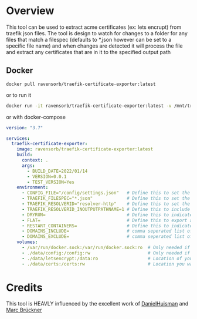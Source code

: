# Overview

This tool can be used to extract acme certificates (ex: lets encrupt) from traefik json files. The tool is design to watch for changes to a folder for any files that match a filespec (defaults to *,json however can be set to a specific file name) and when changes are detected it will process the file and extract any certificates that are in it to the specified output path

## Docker
```
docker pull ravensorb/traefik-certificate-exporter:latest
```
or to run it
```bash
docker run -it ravensorb/traefik-certificate-exporter:latest -v /mnt/traefik-data/letsencrypt:/data -v /mnt/certs:/certs -e "TRAEFIK_RESOLVERID=resolver-http" -e "TRAEFIK_FILESPEC=acme-*.json"
```
or with docker-compose
```yaml
version: "3.7"

services:
  traefik-certificate-exporter:
    image: ravensorb/traefik-certificate-exporter:latest
    build:
      context: .
      args:
        - BUILD_DATE=2022/01/14
        - VERSION=0.0.1
        - TEST_VERSION=Yes
    environment:
      - CONFIG_FILE="/config/settings.json"   # Define this to set the config file
      - TRAEFIK_FILESPEC="*.json"             # Define this to set the file space to watch for changes
      - TRAEFIK_RESOLVERID="resolver-http"    # Define this to set the resolver id to match against
      - TRAEFIK_RESOLVERID_INOUTPUTPATHNAME=1 # Define this to include the resolver name in the output path
      - DRYRUN=                               # Define this to indicate you want to do a dry run (don't actually export or restart)
      - FLAT=                                 # Define this to export all certificates in a single flat folder
      - RESTART_CONTAINERS=                   # Define this to indicate if containers with label set should be restarted
      - DOMAINS_INCLUDE=                      # comma seperated list of domain names to only export
      - DOMAINS_EXCLUDE=                      # comma seperated list of domain names to exlude from exporting
    volumes:
      - /var/run/docker.sock:/var/run/docker.sock:ro  # Only needed if you are going to be restarting containers
      - ./data/config:/config:rw                      # Only needed if you are going to set a config file to load
      - ./data/letsencrypt:/data:ro                   # Location of your acme files
      - ./data/certs:/certs:rw                        # Location you want to export certificates to
```

# Credits
This tool is HEAVLY influenced by the excellent work of [DanielHuisman](https://github.com/DanielHuisman) and [Marc Brückner](https://github.com/SnowMB)